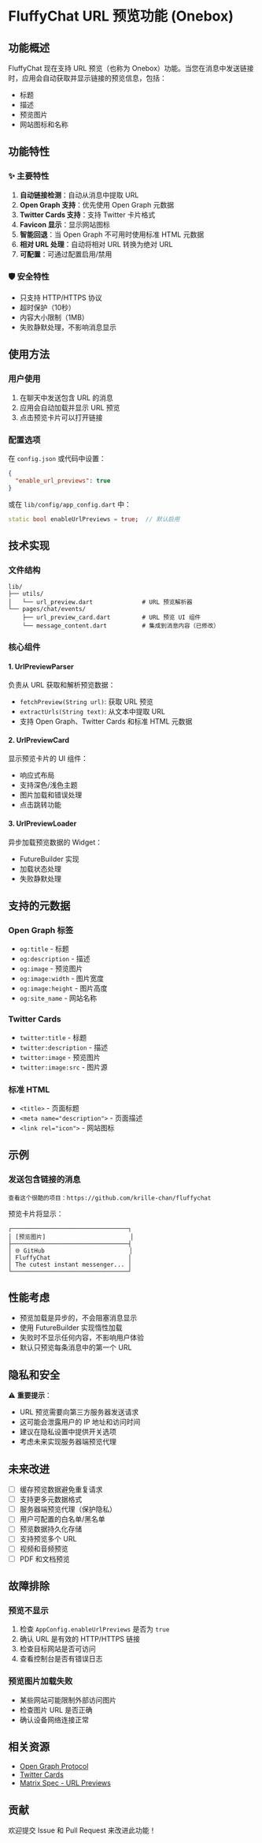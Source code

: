 # FluffyChat URL 预览功能 (Onebox)

## 功能概述

FluffyChat 现在支持 URL 预览（也称为 Onebox）功能。当您在消息中发送链接时，应用会自动获取并显示链接的预览信息，包括：

- 标题
- 描述
- 预览图片
- 网站图标和名称

## 功能特性

### ✨ 主要特性

1. **自动链接检测**：自动从消息中提取 URL
2. **Open Graph 支持**：优先使用 Open Graph 元数据
3. **Twitter Cards 支持**：支持 Twitter 卡片格式
4. **Favicon 显示**：显示网站图标
5. **智能回退**：当 Open Graph 不可用时使用标准 HTML 元数据
6. **相对 URL 处理**：自动将相对 URL 转换为绝对 URL
7. **可配置**：可通过配置启用/禁用

### 🛡️ 安全特性

- 只支持 HTTP/HTTPS 协议
- 超时保护（10秒）
- 内容大小限制（1MB）
- 失败静默处理，不影响消息显示

## 使用方法

### 用户使用

1. 在聊天中发送包含 URL 的消息
2. 应用会自动加载并显示 URL 预览
3. 点击预览卡片可以打开链接

### 配置选项

在 `config.json` 或代码中设置：

```json
{
  "enable_url_previews": true
}
```

或在 `lib/config/app_config.dart` 中：

```dart
static bool enableUrlPreviews = true;  // 默认启用
```

## 技术实现

### 文件结构

```
lib/
├── utils/
│   └── url_preview.dart              # URL 预览解析器
└── pages/chat/events/
    ├── url_preview_card.dart         # URL 预览 UI 组件
    └── message_content.dart          # 集成到消息内容（已修改）
```

### 核心组件

#### 1. UrlPreviewParser

负责从 URL 获取和解析预览数据：

- `fetchPreview(String url)`: 获取 URL 预览
- `extractUrls(String text)`: 从文本中提取 URL
- 支持 Open Graph、Twitter Cards 和标准 HTML 元数据

#### 2. UrlPreviewCard

显示预览卡片的 UI 组件：

- 响应式布局
- 支持深色/浅色主题
- 图片加载和错误处理
- 点击跳转功能

#### 3. UrlPreviewLoader

异步加载预览数据的 Widget：

- FutureBuilder 实现
- 加载状态处理
- 失败静默处理

## 支持的元数据

### Open Graph 标签

- `og:title` - 标题
- `og:description` - 描述
- `og:image` - 预览图片
- `og:image:width` - 图片宽度
- `og:image:height` - 图片高度
- `og:site_name` - 网站名称

### Twitter Cards

- `twitter:title` - 标题
- `twitter:description` - 描述
- `twitter:image` - 预览图片
- `twitter:image:src` - 图片源

### 标准 HTML

- `<title>` - 页面标题
- `<meta name="description">` - 页面描述
- `<link rel="icon">` - 网站图标

## 示例

### 发送包含链接的消息

```
查看这个很酷的项目：https://github.com/krille-chan/fluffychat
```

预览卡片将显示：

```
┌─────────────────────────────────┐
│ [预览图片]                        │
├─────────────────────────────────┤
│ 🌐 GitHub                        │
│ FluffyChat                      │
│ The cutest instant messenger... │
└─────────────────────────────────┘
```

## 性能考虑

- 预览加载是异步的，不会阻塞消息显示
- 使用 FutureBuilder 实现惰性加载
- 失败时不显示任何内容，不影响用户体验
- 默认只预览每条消息中的第一个 URL

## 隐私和安全

⚠️ **重要提示**：

- URL 预览需要向第三方服务器发送请求
- 这可能会泄露用户的 IP 地址和访问时间
- 建议在隐私设置中提供开关选项
- 考虑未来实现服务器端预览代理

## 未来改进

- [ ] 缓存预览数据避免重复请求
- [ ] 支持更多元数据格式
- [ ] 服务器端预览代理（保护隐私）
- [ ] 用户可配置的白名单/黑名单
- [ ] 预览数据持久化存储
- [ ] 支持预览多个 URL
- [ ] 视频和音频预览
- [ ] PDF 和文档预览

## 故障排除

### 预览不显示

1. 检查 `AppConfig.enableUrlPreviews` 是否为 `true`
2. 确认 URL 是有效的 HTTP/HTTPS 链接
3. 检查目标网站是否可访问
4. 查看控制台是否有错误日志

### 预览图片加载失败

- 某些网站可能限制外部访问图片
- 检查图片 URL 是否正确
- 确认设备网络连接正常

## 相关资源

- [Open Graph Protocol](https://ogp.me/)
- [Twitter Cards](https://developer.twitter.com/en/docs/twitter-for-websites/cards/overview/abouts-cards)
- [Matrix Spec - URL Previews](https://spec.matrix.org/latest/)

## 贡献

欢迎提交 Issue 和 Pull Request 来改进此功能！
